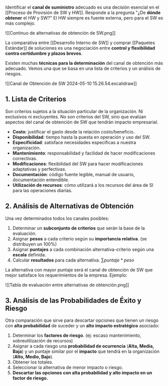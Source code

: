 Identificar el **canal de suministro** adecuado es una decisión esencial en el [[Proceso de Provisión de SW y HW]]. Responde a la pregunta "¿De **dónde obtener** el HW y SW?" El HW siempre es fuente externa, pero para el SW es más complejo.

![[Continuo de alternativas de obtención de SW.png]]

La comparativa entre [[Desarrollo Interno de SW]] y comprar [[Paquetes Estándar]] de soluciones es una negociación entre **control y flexibilidad contra certidumbre y plazos breves**.

Existen muchas **técnicas para la determinación** del canal de obtención más adecuado. Vemos una que se basa en una lista de criterios y un análisis de riesgos.

![[Canal de Obtención de SW 2024-05-10 15.26.54.excalidraw]]

## 1. Lista de Criterios

Son criterios sujetos a la situación particular de la organización. Ni exclusivos ni excluyentes. No son criterios del SW, sino que evalúan aspectos del canal de obtención de SW que tendrán impacto empresarial.
- **Costo**: justificar el gasto desde la relación costo/beneficio.
- **Disponibilidad**: tiempo hasta la puesta en operación y uso del SW.
- **Especificidad**: satisface necesidades específicas a nuestra organización.
- **Mantenimiento**: responsabilidad y facilidad de hacer modificaciones correctivas.
- **Modificaciones**: flexibilidad del SW para hacer modificaciones adaptativas y perfectivas.
- **Documentación**: código fuente legible, manual de usuario, documentación entendible.
- **Utilización de recursos**: cómo utilizará a los recursos del área de SI para las operaciones diarias.

## 2. Análisis de Alternativas de Obtención

Una vez determinados todos los canales posibles:
1. Determinar un **subconjunto de criterios** que serán la base de la evaluación.
2. Asignar **pesos** a cada criterio según su **importancia relativa**. (se distribuyen un 100%)
3. Asignar **puntajes** a cada combinación alternativa-criterio según una **escala** definida.
4. Calcular **resultados** para cada alternativa. $\sum puntaje * peso$

La alternativa con mayor puntaje será el canal de obtención de SW que mejor satisface los requerimientos de la empresa. Ejemplo:

![[Tabla de evaluación entre alternativas de obtención.png]]

## 3. Análisis de las Probabilidades de Éxito y Riesgo

Otra comparación que sirve para descartar opciones que tienen un riesgo con **alta probabilidad** de suceder y un **alto impacto estratégico** asociado:
1. Determinar los **factores de riesgo**. (ej: escaso mantenimiento, sobreutilización de recursos)
2. Asignar a cada riesgo una **probabilidad de ocurrencia** (**Alta, Media, Baja**) y un puntaje similar por el **impacto** que tendrá en la organización (**Alto, Medio, Bajo**).
3. Obtener los totales.
4. Seleccionar la alternativa de menor impacto o riesgo.
5. **Descartar las opciones con alta probabilidad y alto impacto en un factor de riesgo.**

